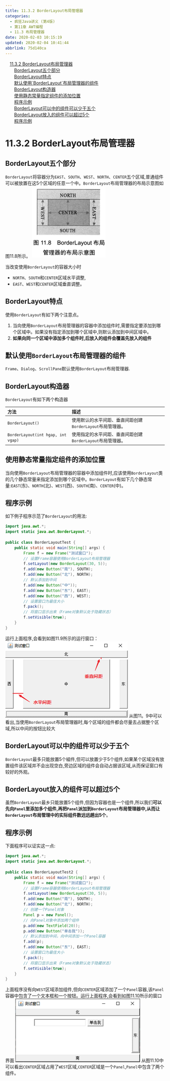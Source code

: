 ```yaml
---
title: 11.3.2 BorderLayout布局管理器
categories: 
  - 疯狂Java讲义 (第4版)
  - 第11章 AWT编程
  - 11.3 布局管理器
date: 2020-02-03 10:15:19
updated: 2020-02-04 10:41:44
abbrlink: 75d140ca
---
```

<div id='my_toc'><a href="/JavaReadingNotes/75d140ca/#11-3-2-BorderLayout布局管理器" class="header_1">11.3.2 BorderLayout布局管理器</a><br><a href="/JavaReadingNotes/75d140ca/#BorderLayout五个部分" class="header_2">BorderLayout五个部分</a><br><a href="/JavaReadingNotes/75d140ca/#BorderLayout特点" class="header_2">BorderLayout特点</a><br><a href="/JavaReadingNotes/75d140ca/#默认使用-BorderLayout-布局管理器的组件" class="header_2">默认使用`BorderLayout`布局管理器的组件</a><br><a href="/JavaReadingNotes/75d140ca/#BorderLayout构造器" class="header_2">BorderLayout构造器</a><br><a href="/JavaReadingNotes/75d140ca/#使用静态常量指定组件的添加位置" class="header_2">使用静态常量指定组件的添加位置</a><br><a href="/JavaReadingNotes/75d140ca/#程序示例" class="header_2">程序示例</a><br><a href="/JavaReadingNotes/75d140ca/#BorderLayout可以中的组件可以少于五个" class="header_2">BorderLayout可以中的组件可以少于五个</a><br><a href="/JavaReadingNotes/75d140ca/#BorderLayout放入的组件可以超过5个" class="header_2">BorderLayout放入的组件可以超过5个</a><br><a href="/JavaReadingNotes/75d140ca/#程序示例" class="header_2">程序示例</a><br></div>
<style>.header_1{margin-left: 1em;}.header_2{margin-left: 2em;}.header_3{margin-left: 3em;}.header_4{margin-left: 4em;}.header_5{margin-left: 5em;}.header_6{margin-left: 6em;}</style>
<!--more-->
<script>if (navigator.platform.search('arm')==-1){document.getElementById('my_toc').style.display = 'none';}var e,p = document.getElementsByTagName('p');while (p.length>0) {e = p[0];e.parentElement.removeChild(e);}</script>

<!--end-->
# 11.3.2 BorderLayout布局管理器
## BorderLayout五个部分
`BorderLayout`将容器分为`EAST`、`SOUTH`、`WEST`、`NORTH`、`CENTER`五个区域,普通组件可以被放置在这5个区域的任意一个中。`BorderLayout`布局管理器的布局示意图如图11.8所示。
![这里有一张图片](https://raw.githubusercontent.com/lanlan2017/images/master/CrazyJavaHandout4/Chapter11/11.3.2/1.png)

当改变使用`BorderLayout`的容器大小时
- `NORTH`、`SOUTH`和`CENTER`区域水平调整,
- `EAST`、`WEST`和`CENTER`区域垂直调整。

## BorderLayout特点
使用`BorderLayout`有如下两个注意点。
1. 当向使用`BorderLayout`布局管理器的容器中添加组件时,需要指定要添加到哪个区域中。如果没有指定添加到哪个区域中,则默认添加到中间区域中。
2. **如果向同一个区域中添加多个组件时,后放入的组件会覆盖先放入的组件**

## 默认使用`BorderLayout`布局管理器的组件
`Frame`、`Dialog`、`ScrollPane`默认使用`BorderLayout`布局管理器.

## BorderLayout构造器
`BorderLayout`有如下两个构造器

|方法|描述|
|:--|:--|
|`BorderLayout()`|使用默认的水平间距、垂直间距创建`BorderLayout`布局管理器。|
|`BorderLayout(int hgap, int vgap)`|使用指定的水平间距、垂直间距创建`BorderLayout`布局管理器。|

## 使用静态常量指定组件的添加位置
当向使用`BorderLayout`布局管理器的容器中添加组件时,应该使用`BorderLayout`类的几个静态常量来指定添加到哪个区域中。`BorderLayout`有如下几个静态常量:`EAST`(东)、`NORTH`(北)、`WEST`(西)、`SOUTH`(南)、`CENTER`(中)。

## 程序示例
如下例子程序示范了`BorderLayout`的用法:
```java
import java.awt.*;
import static java.awt.BorderLayout.*;

public class BorderLayoutTest {
    public static void main(String[] args) {
        Frame f = new Frame("测试窗口");
        // 设置Frame容器使用BorderLayout布局管理器
        f.setLayout(new BorderLayout(30, 5));
        f.add(new Button("南"), SOUTH);
        f.add(new Button("北"), NORTH);
        // 默认添加到中间
        f.add(new Button("中"));
        f.add(new Button("东"), EAST);
        f.add(new Button("西"), WEST);
        // 设置窗口为最佳大小
        f.pack();
        // 将窗口显示出来（Frame对象默认处于隐藏状态）
        f.setVisible(true);
    }
}
```
运行上面程序,会看到如图11.9所示的运行窗口：
![这里有一张图片](https://raw.githubusercontent.com/lanlan2017/images/master/CrazyJavaHandout4/Chapter11/11.3.2/2.png)
从图11。9中可以看出,当使用`BorderLayout`布局管理器时,每个区域的组件都会尽量去占据整个区域,所以中间的按钮比较大

## BorderLayout可以中的组件可以少于五个
`BorderLayout`最多只能放置5个組件,但可以放置少于5个组件,如果某个区域没有放置组件该区域并不会出现空白,旁边区域的组件会自动占据该区域,从而保证窗口有较好的外观。

## BorderLayout放入的组件可以超过5个
虽然`BorderLayout`最乡只能放置5个组件,但因为容器也是一个组件,所以我们**可以先向`Panel`里添加多个组件,再把`Panel`派加到`BorderLayout`布局管理器中,从而让`BorderLayout`布局管理中的实际组件数远远趟出5个**。

## 程序示例
下面程序可以证实这一点:
```java
import java.awt.*;
import static java.awt.BorderLayout.*;

public class BorderLayoutTest2 {
    public static void main(String[] args) {
        Frame f = new Frame("测试窗口");
        // 设置Frame容器使用BorderLayout布局管理器
        f.setLayout(new BorderLayout(30, 5));
        f.add(new Button("南"), SOUTH);
        f.add(new Button("北"), NORTH);
        // 创建一个Panel对象
        Panel p = new Panel();
        // 向Panel对象中添加两个组件
        p.add(new TextField(20));
        p.add(new Button("单击我"));
        // 默认添加到中间，向中间添加一个Panel容器
        f.add(p);
        f.add(new Button("东"), EAST);
        // 设置窗口为最佳大小
        f.pack();
        // 将窗口显示出来（Frame对象默认处于隐藏状态）
        f.setVisible(true);
    }
}
```
上面程序没有向`WEST`区域添加组件,但向`CENTER`区域添加了一个`Panel`容器,该`Panel`容器中包含了一个文本框和一个按钮。运行上面程序,会看到如图11.10所示的窗口界面
![这里有一张图片](https://raw.githubusercontent.com/lanlan2017/images/master/CrazyJavaHandout4/Chapter11/11.3.2/3.png)
从图11.10中可以看出`CENTER`区域占用了`WEST`区域,`CENTER`区域是一个`Panel`,`Panel`中包含了两个组件。
<!-- CrazyJavaHandout4/Chapter11/11.3.2/ -->
